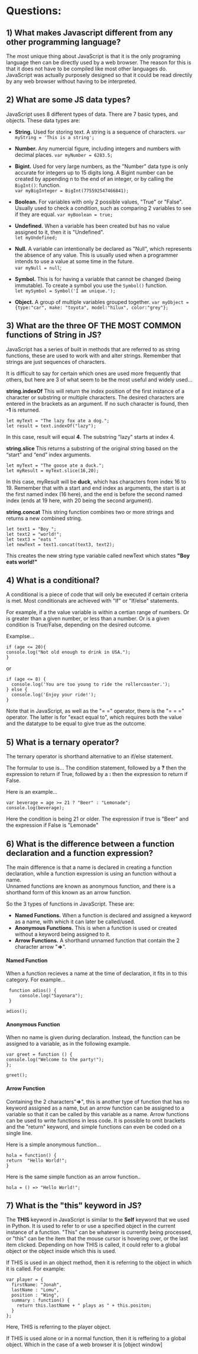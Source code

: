 # Questions:
## 1) What makes Javascript different from any other programming language?
The most unique thing about JavaScript is that it is the only programing language then can be directly used by a web browser. The reason for this is that it does not have to be compiled like most other languages do. JavaScript was actually purposely designed so that it could be read directily by any web browser without having to be interpreted.  

## 2) What are some JS data types?
JavaScript uses 8 different types of data. There are 7 basic types, and objects.
These data types are: 

-   **String.** Used for storing text. A string is a sequence of characters. 
 `var myString = 'This is a string';`
 
-   **Number.** Any numercial figure, including integers and numbers with decimal places.
  `var myNumber = 6283.5;`

-   **Bigint.** Used for very large numbers, as the "Number" data type is only accurate for integers up to 15 digits long. A Bigint number can be created by appending n to the end of an integer, or by calling the `BigInt()`: function.  
 `var myBigInteger = BigInt(775592547466841);`

-   **Boolean.** For variables with only 2 possible values, "True" or "False". Usually used to check a condition, such as comparing 2 variables to see if they are equal. 
  `var myBoolean = true;` 

-   **Undefined.** When a variable has been created but has no value assigned to it, then it is "Undefined".  
 `let myUndefined;` 

-   **Null.** A variable can intentionally be declared as "Null", which represents the absence of any value. This is usually used when a programmer intends to use a value at some time in the future.  
  `var myNull = null`;


-   **Symbol.**  This is for having a variable that cannot be changed (being immutable). To create a symbol you use the `Symbol()` function.  
 `let mySymbol = Symbol('I am unique.');`

-   **Object.** A group of multiple variables grouped together. 
  `var myObject = {type:"car", make: "toyota", model:"hilux", color:"grey"};`


 
## 3) What are the three OF THE MOST COMMON functions of String in JS?
JavaScript has a series of built in methods that are referred to as string functions, these are used to work with and alter strings. Remember that strings are just sequences of characters.  

It is difficult to say for certain which ones are used more frequently that others, but here are 3 of what seem to be the most useful  and widely used... 

**string.indexOf** 
This will return the index position of the first instance of a character or substring or multiple characters. The desired characters are entered in the brackets as an argument. 
If no such character is found, then **-1** is returned.

    let myText = "The lazy fox ate a dog.";
    let result = text.indexOf("lazy");
In this case, result will equal **4**. The substring "lazy" starts at index 4. 

**string.slice** 
This returns a substring of the original string based on the “start” and “end” index arguments.

    let myText = "The goose ate a duck.";
    let myResult = myText.slice(16,20); 
In this case, myResult will be **duck**, which has characters from index 16 to 19. Remember that with a start and end index as arguments, the start is at the first named index (16 here), and the end is before the second named index (ends at 19 here, with 20 being the second argument).

**string.concat** 
This string function combines two or more strings  and returns a new combined string. 

    let text1 = "Boy ";
    let text2 = "world!";
    let text3 = "eats "
    let newText = text1.concat(text3, text2);

This creates the new string type variable called newText which states **"Boy eats world!"**


## 4) What is a conditional?

A conditional is a piece of code that will only be executed if certain criteria is met. Most conditionals are achieved with "If" or "If/else" statements. 

For example, if a the value variable is within a certian range of numbers. Or is greater than a given number, or less than a number. Or is a given condition is True/False, depending on the desired outcome.

Examplse... 

    if (age <= 20){
    console.log("Not old enough to drink in USA.");
    }

or 

    if (age <= 8) {
      console.log('You are too young to ride the rollercoaster.');
    } else {
      console.log('Enjoy your ride!');
    }

Note that in JavaScript, as well as the "= =" operator, there is the "= = =" operator. 
The latter is for "exact equal to", which requires both the value and the datatype to be equal to give true as the outcome. 



## 5) What is a ternary operator?
The ternary operator is shorthand alternative to an if/else statement. 

The formular to use is... 
The condition statement, followed by a **?** then the expression to return if True, followed by a **:** then the expression to return if False. 

Here is an example... 

    var beverage = age >= 21 ? "Beer" : "Lemonade";
    console.log(beverage);  

Here the condition is being 21 or older. The expression if true is "Beer" and the expression if False is "Lemonade"


## 6) What is the difference between a function declaration and a function expression?

The main difference is that a name is declared in creating a function declaration, while a function expression is using an function without a name.  
Unnamed functions are known as anonymous function, and there is a shorthand form of this known as an arrow function. 

So the 3 types of functions in JavaScript. These are:
- **Named Functions.** When a function is declared and assigned a keyword as a name, with which it can later be called/used. 
- **Anonymous Functions.** This is when a function is used or created without a keyword being assigned to it. 
- **Arrow Functions.**  A shorthand unnamed function that contain the 2 character arrow "**=>**".

####  Named Function
When a function recieves a name at the time of declaration, it fits in to this category. 
For example... 
```
 function adios() {
	 console.log("Sayonara");
 }

adios();
```
####  Anonymous Function
When no name is given during declaration. Instead, the function can be assigned to a variable, as in the following example.

    var greet = function () {
    console.log("Welcome to the party!");
    };
    
    greet();

####  Arrow Function

Containing the 2 characters"**=>**", this is another type of function that has no keyword assigned as a name, but an arrow function can be assigned to a variable so that it can be called by this variable as a name. 
Arrow functions can be used to write functions in less code. It is possible to omit brackets and the "return" keyword, and simple functions can even be coded on a single line.  

Here is a simple anonymous function... 

    hola = function() {  
    return  "Hello World!";  
    }

Here is the same simple function as an arrow function.. 

    hola = () => "Hello World!"; 


## 7) What is the "this" keyword in JS? 
The **THIS** keyword in JavaScript is similar to the **Self** keyword that we used in Python. It is used to refer to or use a specified object in the current instance of a function. "This" can be whatever is currently being processed, or "this" can be the item that the mouse cursor is hovering over, or the last item clicked. Depending on how THIS is called, it could refer to a global object or the object inside which this is used. 

If THIS is used in an object method, then it is referring to the object in which it is called. 
For example: 

    var player = {
      firstName: "Jonah",
      lastName : "Lomu",
      position : "Wing",
      summary : function() {
        return this.lastName + " plays as " + this.positon;
      }
    };
Here, THIS is referring to the player object.  

If THIS is used alone or in a normal function, then it is reffering to a global object. Which in the case of a web browser it is [object window]
